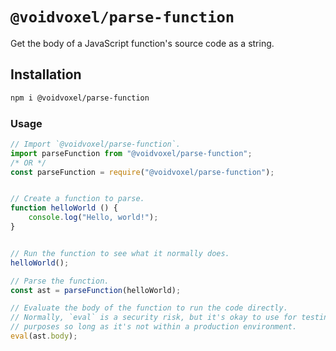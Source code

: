 # `@voidvoxel/parse-function`

Get the body of a JavaScript function's source code as a string.

## Installation

```sh
npm i @voidvoxel/parse-function
```

### Usage

```js
// Import `@voidvoxel/parse-function`.
import parseFunction from "@voidvoxel/parse-function";
/* OR */
const parseFunction = require("@voidvoxel/parse-function");


// Create a function to parse.
function helloWorld () {
    console.log("Hello, world!");
}


// Run the function to see what it normally does.
helloWorld();

// Parse the function.
const ast = parseFunction(helloWorld);

// Evaluate the body of the function to run the code directly.
// Normally, `eval` is a security risk, but it's okay to use for testing
// purposes so long as it's not within a production environment.
eval(ast.body);
```
